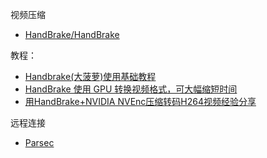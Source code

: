 
视频压缩

- [HandBrake/HandBrake](https://github.com/HandBrake/HandBrake)

教程：

- [Handbrake(大菠萝)使用基础教程](https://zhuanlan.zhihu.com/p/421498807)
- [HandBrake 使用 GPU 转换视频格式，可大幅缩短时间](https://kejiweixun.com/blog/handbrake-convert-video-with-gpu)
- [用HandBrake+NVIDIA NVEnc压缩转码H264视频经验分享](https://achair.cn/12144.html)

远程连接

- [Parsec](https://parsec.app)